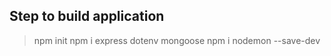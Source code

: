 ## Step to build application

> npm init
> npm i express dotenv mongoose
> npm i nodemon --save-dev
